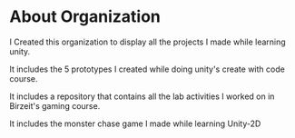 # **About Organization**

I Created this organization to display all the projects I made while learning unity.

It includes the 5 prototypes I created while doing unity's create with code course.

It includes a repository that contains all the lab activities I worked on in Birzeit's gaming course.

It includes the monster chase game I made while learning Unity-2D
